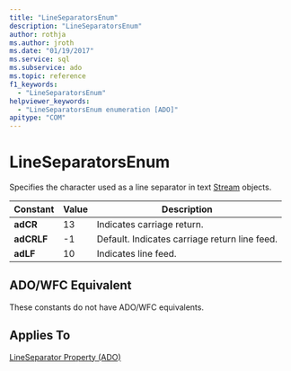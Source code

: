 ```yaml
---
title: "LineSeparatorsEnum"
description: "LineSeparatorsEnum"
author: rothja
ms.author: jroth
ms.date: "01/19/2017"
ms.service: sql
ms.subservice: ado
ms.topic: reference
f1_keywords:
  - "LineSeparatorsEnum"
helpviewer_keywords:
  - "LineSeparatorsEnum enumeration [ADO]"
apitype: "COM"
---
```

# LineSeparatorsEnum
Specifies the character used as a line separator in text [Stream](./stream-object-ado.md) objects.  
  
|Constant|Value|Description|  
|--------------|-----------|-----------------|  
|**adCR**|13|Indicates carriage return.|  
|**adCRLF**|-1|Default. Indicates carriage return line feed.|  
|**adLF**|10|Indicates line feed.|  
  
## ADO/WFC Equivalent  
 These constants do not have ADO/WFC equivalents.  
  
## Applies To  
 [LineSeparator Property (ADO)](./lineseparator-property-ado.md)
